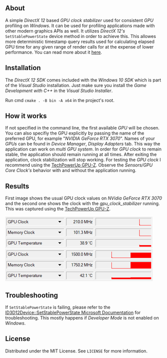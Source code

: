 ## About
A simple *DirectX 12* based *GPU clock stabilizer* used for consistent *GPU* profiling on *Windows*. It can be used for profiling applications made with other modern graphics APIs as well. It utilizes *DirectX 12's* `SetStablePowerState` device method in order to achieve this. This allowes more deterministic timestamp query results used for calculating elapsed GPU time for any given range of render calls for at the expense of lower performance. You can read more about it [here](https://developer.nvidia.com/dx12-dos-and-donts#powerstate).

## Installation
The *DirectX 12 SDK* comes included with the *Windows 10 SDK* which is part of the *Visual Studio* installation. Just make sure you install the *Game Development with C++* in the *Visual Studio Installer*.

Run cmd `cmake . -B bin -A x64` in the project's root.

## How it works
If not specified in the command line, the first available *GPU* will be chosen. You can also specifiy the GPU explicitly by passing the name of the preferred GPU, for example "*NVIDIA GeForce RTX 3070*". Names of your *GPUs* can be found in *Device Manager*, *Display Adapters* tab. This way the application can work on *multi GPU system*. In order for *GPU clock* to remain stable, the application should remain running at all times. After exiting the application, clock stabilization will stop working. For testing the *GPU clock* I recommend using the [TechPowerUp GPU-Z](https://www.techpowerup.com/download/techpowerup-gpu-z/). Observe the *Sensors/GPU Core Clock's* behavior with and without the application running.

## Results
First image shows the usual GPU clock values on *NVidia GeForce RTX 3070* and the second one shows the clock with the *gpu_clock_stabilizer* running. This was captured using the [TechPowerUp GPU-Z](https://www.techpowerup.com/download/techpowerup-gpu-z/).<br/><br/>
![Unstable](https://github.com/milkru/data_resources/blob/main/gpu_clock_stabilizer/UnstableClock.PNG "Unstable") ![Stable](https://github.com/milkru/data_resources/blob/main/gpu_clock_stabilizer/StableClock.PNG "Stable")

## Troubleshooting
If `SetStablePowerState` is failing, please refer to the [ID3D12Device::SetStablePowerState Microsoft Documentation](https://docs.microsoft.com/en-us/windows/win32/api/d3d12/nf-d3d12-id3d12device-setstablepowerstate) for troubleshooting. This mostly happens if *Developer Mode* is not enabled on *Windows*.

## License
Distributed under the MIT License. See `LICENSE` for more information.
